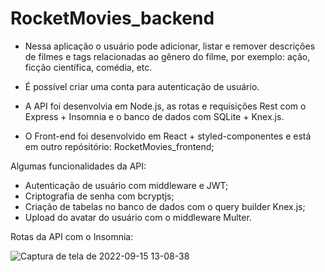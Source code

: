 # RocketMovies_backend

- Nessa aplicação o usuário pode adicionar, listar e remover descrições de filmes e tags relacionadas ao gênero do filme, por exemplo: ação, ficção científica, comédia, etc.

- É possível criar uma conta para autenticação de usuário.

- A API foi desenvolvia em Node.js, as rotas e requisições Rest com o Express + Insomnia e o banco de dados com SQLite + Knex.js.

- O Front-end foi desenvolvido em React + styled-componentes e está em outro repósitório: RocketMovies_frontend; 

Algumas funcionalidades da API:
- Autenticação de usuário com middleware e JWT;
- Criptografia de senha com bcryptjs;
- Criação de tabelas no banco de dados com o query builder Knex.js;
- Upload do avatar do usuário com o middleware Multer.

Rotas da API com o Insomnia:

![Captura de tela de 2022-09-15 13-08-38](https://user-images.githubusercontent.com/99975837/190456282-153ca657-d3b5-478e-8b87-07b808dbbb18.png)
